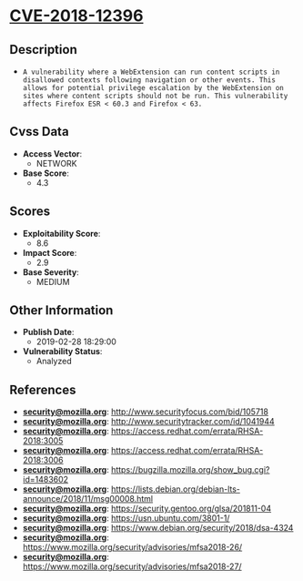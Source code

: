 
# [CVE-2018-12396](https://cve.mitre.org/cgi-bin/cvename.cgi?name=CVE-2018-12396)

## Description

- `A vulnerability where a WebExtension can run content scripts in disallowed contexts following navigation or other events. This allows for potential privilege escalation by the WebExtension on sites where content scripts should not be run. This vulnerability affects Firefox ESR < 60.3 and Firefox < 63.`

## Cvss Data

- **Access Vector**:
  - NETWORK
- **Base Score**:
  - 4.3

## Scores

- **Exploitability Score**:
  - 8.6
- **Impact Score**:
  - 2.9
- **Base Severity**:
  - MEDIUM

## Other Information

- **Publish Date**:
  - 2019-02-28 18:29:00
- **Vulnerability Status**:
  - Analyzed

## References

- **security@mozilla.org**: http://www.securityfocus.com/bid/105718
- **security@mozilla.org**: http://www.securitytracker.com/id/1041944
- **security@mozilla.org**: https://access.redhat.com/errata/RHSA-2018:3005
- **security@mozilla.org**: https://access.redhat.com/errata/RHSA-2018:3006
- **security@mozilla.org**: https://bugzilla.mozilla.org/show_bug.cgi?id=1483602
- **security@mozilla.org**: https://lists.debian.org/debian-lts-announce/2018/11/msg00008.html
- **security@mozilla.org**: https://security.gentoo.org/glsa/201811-04
- **security@mozilla.org**: https://usn.ubuntu.com/3801-1/
- **security@mozilla.org**: https://www.debian.org/security/2018/dsa-4324
- **security@mozilla.org**: https://www.mozilla.org/security/advisories/mfsa2018-26/
- **security@mozilla.org**: https://www.mozilla.org/security/advisories/mfsa2018-27/
